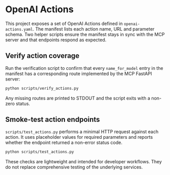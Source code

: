 # OpenAI Actions

This project exposes a set of OpenAI Actions defined in `openai-actions.yaml`.
The manifest lists each action name, URL and parameter schema. Two helper
scripts ensure the manifest stays in sync with the MCP server and that endpoints
respond as expected.

## Verify action coverage

Run the verification script to confirm that every `name_for_model` entry in the
manifest has a corresponding route implemented by the MCP FastAPI server:

```bash
python scripts/verify_actions.py
```

Any missing routes are printed to STDOUT and the script exits with a non-zero
status.

## Smoke-test action endpoints

`scripts/test_actions.py` performs a minimal HTTP request against each action.
It uses placeholder values for required parameters and reports whether the
endpoint returned a non-error status code.

```bash
python scripts/test_actions.py
```

These checks are lightweight and intended for developer workflows. They do not
replace comprehensive testing of the underlying services.

